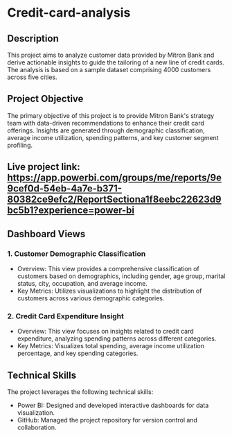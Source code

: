 # Credit-card-analysis

## Description

This project aims to analyze customer data provided by Mitron Bank and derive actionable insights to guide the tailoring of a new line of credit cards. The analysis is based on a sample dataset comprising 4000 customers across five cities.

## Project Objective

The primary objective of this project is to provide Mitron Bank's strategy team with data-driven recommendations to enhance their credit card offerings. Insights are generated through demographic classification, average income utilization, spending patterns, and key customer segment profiling.
## Live project link:  https://app.powerbi.com/groups/me/reports/9e9cef0d-54eb-4a7e-b371-80382ce9efc2/ReportSectiona1f8eebc22623d9bc5b1?experience=power-bi 

## Dashboard Views

### 1. Customer Demographic Classification

- Overview: This view provides a comprehensive classification of customers based on demographics, including gender, age group, marital status, city, occupation, and average income.
- Key Metrics: Utilizes visualizations to highlight the distribution of customers across various demographic categories.

### 2. Credit Card Expenditure Insight

- Overview: This view focuses on insights related to credit card expenditure, analyzing spending patterns across different categories.
- Key Metrics: Visualizes total spending, average income utilization percentage, and key spending categories.

## Technical Skills

The project leverages the following technical skills:

- Power BI: Designed and developed interactive dashboards for data visualization.
- GitHub: Managed the project repository for version control and collaboration.
